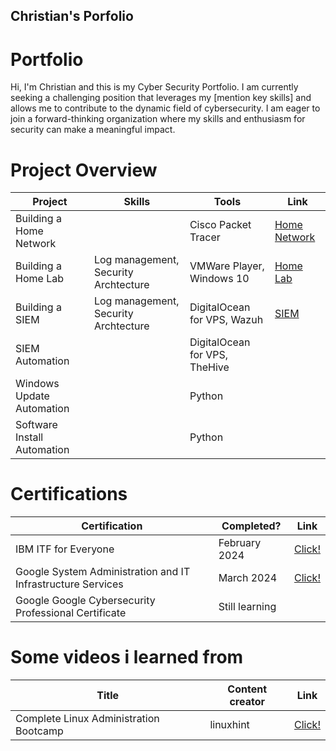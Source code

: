 ## Christian's Porfolio

# Portfolio

Hi, I'm Christian and this is my Cyber Security Portfolio. I am currently seeking a challenging position that leverages my [mention key skills] and allows me to contribute to the dynamic field of cybersecurity. I am eager to join a forward-thinking organization where my skills and enthusiasm for security can make a meaningful impact.


# Project Overview 
|     Project     |                 Skills                |     Tools       |      Link       |
| --------------- | ------------------------------------- | --------------- | --------------- |
|       Building a Home Network          |                                       |     Cisco Packet Tracer            |       <a href="https://github.com/baphox/Bulding-a-Home-Network">Home Network</a>          |
| Building a Home Lab | Log management, Security Archtecture  | VMWare Player, Windows 10|  <a href="https://github.com/baphox/Building-a-Home-Lab">Home Lab</a>   |
| Building a SIEM | Log management, Security Archtecture  | DigitalOcean for VPS, Wazuh|  <a href="https://github.com/baphox/Building-a-SIEM">SIEM</a>   |
|       SIEM Automation          |                                       |     DigitalOcean for VPS, TheHive             |                 |
|    Windows Update Automation             |                                       |     Python            |                 |
|    Software Install Automation             |                                       |       Python          |                 |


# Certifications 

|     Certification     |               Completed?               |     Link       |
| --------------------  | -------------------------------------- | ---------------| 
| IBM ITF for Everyone     |                February 2024                |     <a href="https://www.coursera.org/verify/JUCMZXK7ALQC">Click!</a>        | 
| Google System Administration and IT Infrastructure Services     |                March 2024                |    <a href="https://coursera.org/verify/4J6GB648LHJF">Click!</a>         | 
| Google Google Cybersecurity Professional Certificate     |                Still learning                |             | 

# Some videos i learned from 

|     Title     |               Content creator               |     Link       |
| --------------------  | -------------------------------------- | ---------------| 
| Complete Linux Administration Bootcamp     |                linuxhint                |     <a href="https://youtu.be/mxI2gOhVtbw?si=FJwG-m8xz_G83nQM">Click!</a>        |


